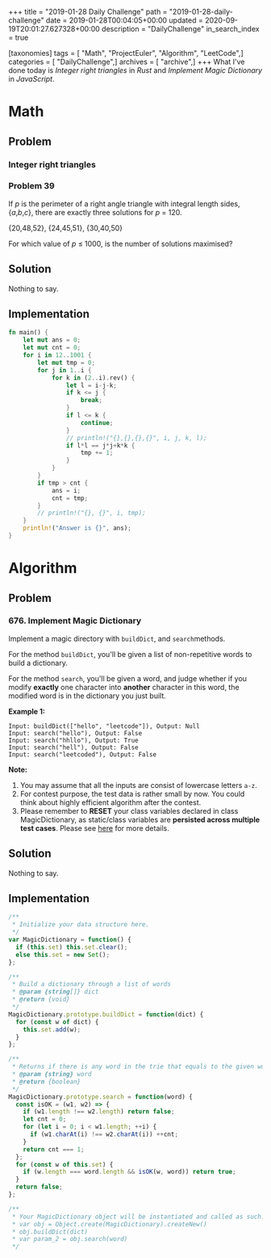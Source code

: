 +++
title = "2019-01-28 Daily Challenge"
path = "2019-01-28-daily-challenge"
date = 2019-01-28T00:04:05+00:00
updated = 2020-09-19T20:01:27.627328+00:00
description = "DailyChallenge"
in_search_index = true

[taxonomies]
tags = [ "Math", "ProjectEuler", "Algorithm", "LeetCode",]
categories = [ "DailyChallenge",]
archives = [ "archive",]
+++
What I've done today is *Integer right triangles* in *Rust* and *Implement Magic Dictionary* in *JavaScript*.

<!--more-->

# Math

## Problem

### Integer right triangles

### Problem 39

If *p* is the perimeter of a right angle triangle with integral length sides, {*a*,*b*,*c*}, there are exactly three solutions for *p* = 120.

{20,48,52}, {24,45,51}, {30,40,50}

For which value of *p* ≤ 1000, is the number of solutions maximised?

## Solution

Nothing to say.

## Implementation

```rust
fn main() {
    let mut ans = 0;
    let mut cnt = 0;
    for i in 12..1001 {
        let mut tmp = 0;
        for j in 1..i {
            for k in (2..i).rev() {
                let l = i-j-k;
                if k <= j {
                    break;
                }
                if l <= k {
                    continue;
                }
                // println!("{},{},{},{}", i, j, k, l);
                if l*l == j*j+k*k {
                    tmp += 1;
                }
            }
        }
        if tmp > cnt {
            ans = i;
            cnt = tmp;
        }
        // println!("{}, {}", i, tmp);
    }
    println!("Answer is {}", ans);
}
```

# Algorithm

## Problem

### 676. Implement Magic Dictionary

Implement a magic directory with `buildDict`, and `search`methods.

For the method `buildDict`, you'll be given a list of non-repetitive words to build a dictionary.

For the method `search`, you'll be given a word, and judge whether if you modify **exactly** one character into **another** character in this word, the modified word is in the dictionary you just built.

**Example 1:**

```
Input: buildDict(["hello", "leetcode"]), Output: Null
Input: search("hello"), Output: False
Input: search("hhllo"), Output: True
Input: search("hell"), Output: False
Input: search("leetcoded"), Output: False
```



**Note:**

1. You may assume that all the inputs are consist of lowercase letters `a-z`.
2. For contest purpose, the test data is rather small by now. You could think about highly efficient algorithm after the contest.
3. Please remember to **RESET** your class variables declared in class MagicDictionary, as static/class variables are **persisted across multiple test cases**. Please see [here](https://leetcode.com/faq/#different-output) for more details.

## Solution

Nothing to say.

## Implementation

```js
/**
 * Initialize your data structure here.
 */
var MagicDictionary = function() {
  if (this.set) this.set.clear();
  else this.set = new Set();
};

/**
 * Build a dictionary through a list of words
 * @param {string[]} dict
 * @return {void}
 */
MagicDictionary.prototype.buildDict = function(dict) {
  for (const w of dict) {
    this.set.add(w);
  }
};

/**
 * Returns if there is any word in the trie that equals to the given word after modifying exactly one character
 * @param {string} word
 * @return {boolean}
 */
MagicDictionary.prototype.search = function(word) {
  const isOK = (w1, w2) => {
    if (w1.length !== w2.length) return false;
    let cnt = 0;
    for (let i = 0; i < w1.length; ++i) {
      if (w1.charAt(i) !== w2.charAt(i)) ++cnt;
    }
    return cnt === 1;
  };
  for (const w of this.set) {
    if (w.length === word.length && isOK(w, word)) return true;
  }
  return false;
};

/**
 * Your MagicDictionary object will be instantiated and called as such:
 * var obj = Object.create(MagicDictionary).createNew()
 * obj.buildDict(dict)
 * var param_2 = obj.search(word)
 */
```